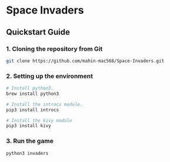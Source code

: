 # Space Invaders

## Quickstart Guide
### 1. Cloning the repository from Git
```bash
git clone https://github.com/mahin-mac568/Space-Invaders.git
```
### 2. Setting up the environment

```bash
# Install python3.
brew install python3

# Install the introcs module. 
pip3 install introcs 

# Install the kivy module
pip3 install kivy
```
### 3. Run the game 
```
python3 invaders
```
